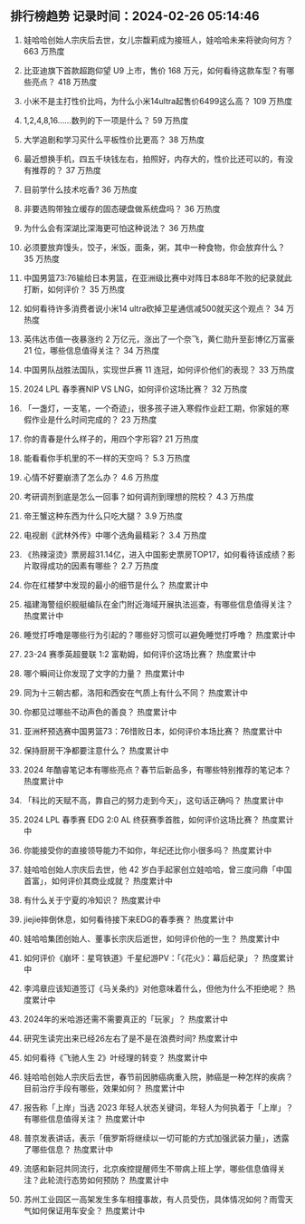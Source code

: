 
## 排行榜趋势 记录时间：2024-02-26 05:14:46
  
  1. 娃哈哈创始人宗庆后去世，女儿宗馥莉成为接班人，娃哈哈未来将驶向何方？ 663 万热度
    
  2. 比亚迪旗下首款超跑仰望 U9 上市，售价 168 万元，如何看待这款车型？有哪些亮点？ 418 万热度
    
  3. 小米不是主打性价比吗，为什么小米14ultra起售价6499这么高？ 109 万热度
    
  4. 1,2,4,8,16……数列的下一项是什么？ 59 万热度
    
  5. 大学追剧和学习买什么平板性价比更高？ 38 万热度
    
  6. 最近想换手机，四五千块钱左右，拍照好，内存大的，性价比还可以的，有没有推荐的？ 37 万热度
    
  7. 目前学什么技术吃香? 36 万热度
    
  8. 非要选购带独立缓存的固态硬盘做系统盘吗？ 36 万热度
    
  9. 为什么会有深湖比深海更可怕这种说法？ 36 万热度
    
  10. 必须要放弃馒头，饺子，米饭，面条，粥，其中一种食物，你会放弃什么？ 35 万热度
    
  11. 中国男篮73:76输给日本男篮，在亚洲级比赛中对阵日本88年不败的纪录就此打断，如何评价？ 35 万热度
    
  12. 如何看待许多消费者说小米14 ultra砍掉卫星通信减500就买这个观点？ 34 万热度
    
  13. 英伟达市值一夜暴涨约 2 万亿元，涨出了一个奈飞，黄仁勋升至彭博亿万富豪 21 位，哪些信息值得关注？ 34 万热度
    
  14. 中国男队战胜法国队，实现世乒赛 11 连冠，如何评价他们的表现？ 33 万热度
    
  15. 2024 LPL 春季赛NIP VS LNG，如何评价这场比赛？ 32 万热度
    
  16. 「一盏灯，一支笔，一个奇迹」，很多孩子进入寒假作业赶工期，你家娃的寒假作业是什么时间完成的？ 23 万热度
    
  17. 你的青春是什么样子的，用四个字形容? 21 万热度
    
  18. 能看看你手机里的不一样的天空吗？ 5.3 万热度
    
  19. 心情不好要崩溃了怎么办？ 4.6 万热度
    
  20. 考研调剂到底是怎么一回事？如何调剂到理想的院校？ 4.3 万热度
    
  21. 帝王蟹这种东西为什么只吃大腿？ 3.9 万热度
    
  22. 电视剧《武林外传》中哪个选角最精彩？ 3.4 万热度
    
  23. 《热辣滚烫》票房超31.14亿，进入中国影史票房TOP17，如何看待该成绩？影片取得成功的因素有哪些？ 2.7 万热度
    
  24. 你在红楼梦中发现的最小的细节是什么？ 热度累计中
    
  25. 福建海警组织舰艇编队在金门附近海域开展执法巡查，有哪些信息值得关注？ 热度累计中
    
  26. 睡觉打呼噜是哪些行为引起的？哪些好习惯可以避免睡觉打呼噜？ 热度累计中
    
  27. 23-24 赛季英超曼联 1:2 富勒姆，如何评价这场比赛？ 热度累计中
    
  28. 哪个瞬间让你发现了文字的力量？ 热度累计中
    
  29. 同为十三朝古都，洛阳和西安在气质上有什么不同？ 热度累计中
    
  30. 你都见过哪些不动声色的善良？ 热度累计中
    
  31. 亚洲杯预选赛中国男篮73：76惜败日本，如何评价本场比赛？ 热度累计中
    
  32. 保持厨房干净都要注意什么？ 热度累计中
    
  33. 2024 年酷睿笔记本有哪些亮点？春节后新品多，有哪些特别推荐的笔记本？ 热度累计中
    
  34. 「科比的天赋不高，靠自己的努力走到今天」，这句话正确吗？ 热度累计中
    
  35. 2024 LPL 春季赛 EDG 2:0 AL 终获赛季首胜，如何评价这场比赛？ 热度累计中
    
  36. 你能接受你的直接领导能力不如你，年纪还比你小很多吗？ 热度累计中
    
  37. 娃哈哈创始人宗庆后去世，他 42 岁白手起家创立娃哈哈，曾三度问鼎「中国首富」，如何评价其商业成就？ 热度累计中
    
  38. 有什么关于宁夏的冷知识？ 热度累计中
    
  39. jiejie摔倒休息，如何看待接下来EDG的春季赛？ 热度累计中
    
  40. 娃哈哈集团创始人、董事长宗庆后逝世，如何评价他的一生？ 热度累计中
    
  41. 如何评价《崩坏：星穹铁道》千星纪游PV：「《花火》：幕后纪录」？ 热度累计中
    
  42. 李鸿章应该知道签订《马关条约》对他意味着什么，但他为什么不拒绝呢？ 热度累计中
    
  43. 2024年的米哈游还需不需要真正的「玩家」？ 热度累计中
    
  44. 研究生读完出来已经26左右了是不是在浪费时间? 热度累计中
    
  45. 如何看待《飞驰人生 2》叶经理的转变？ 热度累计中
    
  46. 娃哈哈创始人宗庆后去世，春节前因肺癌病重入院，肺癌是一种怎样的疾病？目前治疗手段有哪些，效果如何？ 热度累计中
    
  47. 报告称「上岸」当选 2023 年轻人状态关键词，年轻人为何执着于「上岸」？有哪些信息值得关注？ 热度累计中
    
  48. 普京发表讲话，表示「俄罗斯将继续以一切可能的方式加强武装力量」，透露了哪些信息？ 热度累计中
    
  49. 流感和新冠共同流行，北京疾控提醒师生不带病上班上学，哪些信息值得关注？此轮流行态势如何预防？ 热度累计中
    
  50. 苏州工业园区一高架发生多车相撞事故，有人员受伤，具体情况如何？雨雪天气如何保证用车安全？ 热度累计中
    